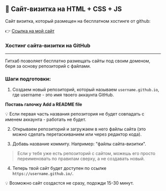## 🐯 Сайт-визитка на HTML + CSS + JS
Сайт визитка, который размещен на бесплатном хостинге от github:

👉 [Ссылка на мой сайт](https://viktoryiakaplunhryts.github.io/)

### Хостинг сайта-визитки на GitHub
_________________________________________________________________________________________________

Гитхаб позволяет бесплатно размещать сайты под своим доменом, беря за основу репозиторий с файлами.

### Шаги подготовки:

1. Создаем новый репозиторий, который называем ```username.github.io```, где username - это имя твоего аккаунта GitHub.

**Поставь галочку Add a README file**

💡  Если первая часть названия репозитория не будет совпадать с именем аккаунта - работать не будет.

2. Открываем репозиторий и загружаем в него файлы сайта (это можно сделать перетаскиванием или через редактор кода).

3. Добавь название коммиту. Например: "файлы сайта-визитки".

>Если у тебя уже есть репозиторий с сайтом, можешь его просто переименовать по правилам сверху, а не создавать новый.

4. Теперь твой сайт будет доступен по ссылке  ```https://username.github.io/```.
   
💡 Возможно сайт создастся не сразу, подожди 15-30 минут.
